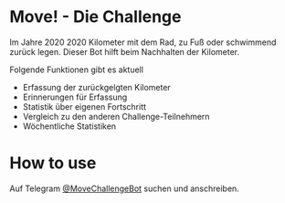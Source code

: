 # Move! - Die Challenge

Im Jahre 2020 2020 Kilometer mit dem Rad, zu Fuß oder schwimmend zurück legen.
Dieser Bot hilft beim Nachhalten der Kilometer.

Folgende Funktionen gibt es aktuell
*  Erfassung der zurückgelgten Kilometer
*  Erinnerungen für Erfassung
*  Statistik über eigenen Fortschritt
*  Vergleich zu den anderen Challenge-Teilnehmern
*  Wöchentliche Statistiken


# How to use
Auf Telegram [@MoveChallengeBot](https://t.me/challenge2020bot) suchen und anschreiben.



